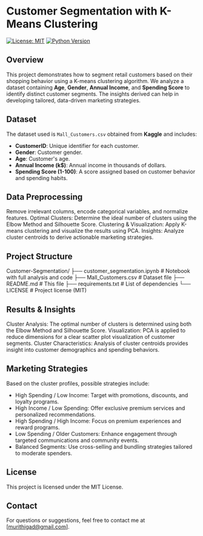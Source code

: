 # Customer Segmentation with K-Means Clustering

[![License: MIT](https://img.shields.io/badge/License-MIT-yellow.svg)](LICENSE)
[![Python Version](https://img.shields.io/badge/Python-3.x-blue.svg)](https://www.python.org/)

## Overview

This project demonstrates how to segment retail customers based on their shopping behavior using a K-means clustering algorithm. We analyze a dataset containing **Age**, **Gender**, **Annual Income**, and **Spending Score** to identify distinct customer segments. The insights derived can help in developing tailored, data-driven marketing strategies.

## Dataset

The dataset used is `Mall_Customers.csv` obtained from **Kaggle** and includes:
- **CustomerID**: Unique identifier for each customer.
- **Gender**: Customer gender.
- **Age**: Customer's age.
- **Annual Income (k$)**: Annual income in thousands of dollars.
- **Spending Score (1-100)**: A score assigned based on customer behavior and spending habits.

## Data Preprocessing
Remove irrelevant columns, encode categorical variables, and normalize features.
Optimal Clusters: Determine the ideal number of clusters using the Elbow Method and Silhouette Score.
Clustering & Visualization: Apply K-means clustering and visualize the results using PCA.
Insights: Analyze cluster centroids to derive actionable marketing strategies.

## Project Structure
Customer-Segmentation/
├── customer_segmentation.ipynb   # Notebook with full analysis and code
├── Mall_Customers.csv            # Dataset file
├── README.md                     # This file
├── requirements.txt              # List of dependencies
└── LICENSE                       # Project license (MIT)

## Results & Insights
Cluster Analysis: The optimal number of clusters is determined using both the Elbow Method and Silhouette Score.
Visualization: PCA is applied to reduce dimensions for a clear scatter plot visualization of customer segments.
Cluster Characteristics: Analysis of cluster centroids provides insight into customer demographics and spending behaviors.

## Marketing Strategies
Based on the cluster profiles, possible strategies include:
  <ul>
    <li>High Spending / Low Income: Target with promotions, discounts, and loyalty programs.</li>
<li>High Income / Low Spending: Offer exclusive premium services and personalized recommendations.</li>
<li>High Spending / High Income: Focus on premium experiences and reward programs.</li>
<li>Low Spending / Older Customers: Enhance engagement through targeted communications and community events.</li>
<li>Balanced Segments: Use cross-selling and bundling strategies tailored to moderate spenders.</li>
  </ul>

## License
This project is licensed under the MIT License.

## Contact
For questions or suggestions, feel free to contact me at [murithigad@gmail.com].
